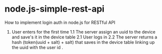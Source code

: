 node.js-simple-rest-api
=======================

How to implement login auth in node.js for RESTful API

1. User enters for the first time
1.1 The server assign an uuid to the device and save's it in the device table
2.1 User logs in
2.2 The server returns a hash (token(uuid + salt) + salt) that saves in the device table linking up the uuid with the user id .

